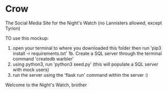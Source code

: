 # Crow
The Social Media Site for the Night's Watch (no Lannisters allowed, except Tyrion)

TO use this mockup: 

1. open your terminal to where you downloaded this folder then run 'pip3 install -r requirements.txt' 
1b. Create a SQL server through the terminal command 'createdb warbler'
2. using python3, run 'python3 seed.py' (this will populate a SQL server with mock users)
3. run the server using the 'flask run' command within the server :)

Welcome to the Night's Watch, brother
